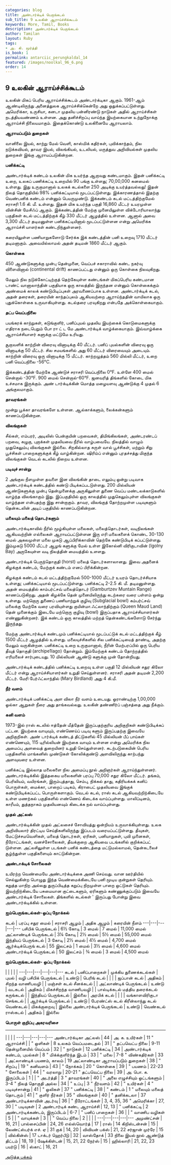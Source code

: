 ```yaml
---
categories: blog
title: அண்டார்க்டிக் பெருங்கடல்
sub_title: 9 உலகின் ஆராய்ச்சிக்கூடம்
keywords: More, Tamil, Books
description: அண்டார்க்டிக் பெருங்கடல்
author: Tamilan
layout: Ruby
tags:
- அ. கி. மூர்த்தி
is_book: 1
permalink: antarciic_perungkaldal_14
featured: /images/noolkal_96_6.png
order: 14
---
```

## 9 உலகின் ஆராய்ச்சிக்கூடம்

உலகின் மிகப் பெரிய ஆராய்ச்சிக்கூடம் அண்டார்க்டிகா ஆகும். 1961-ஆம் ஆண்டிலிருந்து அனைத்துலக ஆராய்ச்சிக்கென்றே அது ஒதுக்கப்பட்டுள்ளது. அமெரிக்கா, உருசியா, கனடா முதலிய பன்னிரண்டு நாடுகள் அதில் ஆராய்ச்சிகள் நடத்தியவண்ணம் உள்ளன. அது தனிச்சிறப்பு வாய்ந்த இயற்கையான உற்றுநோக்கு ஆராய்ச்சி நிலையமாகும். இதைக்கொண்டு உலகினையே ஆராயலாம்.

**ஆராயப்படும் துறைகள்**

வானிலை இயல், காற்று மேல் வெளி, காஸ்மிக் கதிர்கள், புவிக்காந்தம், நில நடுக்கவியல், தாவர இயல், விலங்கியல், உடலியல், மருத்துவ அறிவியல்கள் முதலிய துறைகள் இங்கு ஆராயப்படுகின்றன.

**பனிக்கட்டி**

அண்டார்க்டிக் கண்டம் உலகின் மிக உயர்ந்த ஆறாவது கண்டமாகும். இதன் பனிக்கட்டி உறை, உலகப் பணிக்கட்டி உறையில் 90 பங்கு உள்ளது; 70,00,000 கனமைல் உள்ளது. இது உருகுமானால் உலகக் கடல்களை 250 அடிக்கு உயர்த்தவல்லது! இதன் நிலத் தொகுதியில் 98% பனிக்கட்டியால் மூடப்பட்டுள்ளது. இக்காரணத்தால் இதற்கு வெண்பனிக் கண்டம் என்னும் பெயருமுண்டு. இக்கண்டம் கடல் மட்டத்திற்குமேல் சராசரி 1.6 கி. மீ. உள்ளது. இதன் மிக உயர்ந்த பகுதி 16,860 மீட்டர் உயரமுள்ள வின்சின் மேசிஃப் ஆகும். இக்கண்டத்தின் மேற்கு முனையிலுள்ள விக்டோரியாலாந்து பகுதிகள் கடல் மட்டத்திற்குக் கீழ் 330 மீட்டர் ஆழத்தில் உள்ளன. ஆனால் அவை 3,300 மீட்டர் தடிமனுள்ள பனிக்கட்டியினால் மூடப்பட்டுள்ளன என்று அமெரிக்க ஆராய்ச்சி யாளர்கள் கண்டறிந்துள்ளனர்.

கரையிலுள்ள பணியாறுகளோடு சேர்க்க இக் கண்டத்தின் பனி உறைவு 1710 மீட்டர் தடிமனாகும். அவையில்லாமல் அதன் தடிமன் 1860 மீட்டர் ஆகும்.

**கொள்கை**

450 ஆண்டுகளுக்கு முன்பு தென்முனை, வெப்பச் சகாராவில் கண்ட நகர்வு விளைவினால் (continental drift) காணப்பட்டது என்னும் ஒரு கொள்கை நிலவுகிறது.

மேலும் நில நடுக்கோட்டிற்குத் தெற்கேயுள்ள கண்டங்கள் மிகப்பெரிய கண்டமான டாண்ட் வானாலாந்தின் பகுதியாக ஒரு காலத்தில் இருந்தன என்னும் கொள்கைக்கும் அண்மைக் காலக் கண்டுபிடிப்புகள் அரவணைப்பாக உள்ளன. அண்டார்க்டிக் கடல், அதன் தரைகள், தரையின் காந்தப்புலம் ஆகியவற்றை ஆராய்ந்ததின் வாயிலாக ஒரு புதுக்கொள்கை உருவாகியுள்ளது. கடல்தரை பரவுகிறது என்பதே அக்கொள்கையாகும்.

**தட்ப வெப்பநிலை**

பயங்கரக் காற்றுகள், கடுங்குளிர், பனிப்புயல் முதலிய இயற்கைக் கொடுமைகளுக்கு எதிராக நடைபெறும் போ ரா ட் ட மே அண்டார்க்டிக் வாழ்க்கையாகும். இவ்வாழ்க்கை ஆராய்ச்சியாளர் களுக்கு மட்டுமே உரியது.

சூறாவளிக் காற்றின் விரைவு வினாடிக்கு 40 மீட்டர். பனிப் புயல்களின் விரைவு ஒரு வினாடிக்கு 50 மீட்டர். சில சமயங்களில் அது 60 மீட்டர் விரைவையும் அடையும். காற்றின் விரைவு ஒரு வினாடிக்கு 15 மீட்டர். காற்றழுத்தம் 560 மில்லி மீட்டர், உறை பனி வெப்பநிலை -56°C.

இக்கண்டத்தின் மேற்கே ஆண்டுச் சராசரி வெப்பநிலை 0°F. உள்ளே 400 மைல் சென்றால் -30°F. 900 மைல் சென்றால்-60°F. ஜனவரித் திங்களில் கோடை மிக உச்சமாக இருக்கும். அண் டார்க்டிக்கின் மொத்த மழையளவு ஆண்டுக்கு 4 முதல் 6 அங்குலமாகும்.

**தாவரங்கள்**

மூன்று பூக்கா தாவரங்களே உள்ளன. ஆல்காக்களும், லைக்கன்களும் காணப்படுகின்றன.

**விலங்குகள்**

சீல்கள், எம்பரர், அடிலிஸ் பென்குயின் பறவைகள், திமிங்கிலங்கள், அண்டரண்டப் பறவை, கழுகு, புறாக்கள் முதலியவை நீரில் வாழ்பவையே. நிலத்தில் வாழும் முதுகெலும்பு விலங்குகள் இல்லை. சிறகில்லாத சுருள் வால் பூச்சிகள், மற்றும் சிறு பூச்சிகள் பாறைகளுக்குக் கீழ் வாழ்கின்றன. ஷிரிம்ப் என்னும் புரதச்சத்து மிகுந்த விலங்குகள் வெடல் கடலில் நிறைய உள்ளன.

**படிவுச் சான்று**

2 அங்குல நீளமுள்ள தவளை இன விலங்கின் தாடை எலும்பு ஒன்று படிவாக அண்டார்க்டிக் கண்டத்தில் கண்டு பிடிக்கப்படடுள்ளது. 200 மில்லியன் ஆண்டுகளுக்கு முன்பு தென்முனைக்கு அருகிலுள்ள துணை வெப்ப மண்டலக்காடுகளில் வாழ்ந்த விலங்காகும் இது. இப்பகுதியில் ஒரு காலத்தில் முதுகெலும்புள்ள விலங்குகள் வாழ்ந்தன என்பதற்கு இது சான்றாகும். தாவர, விலங்குத் தோற்றமுள்ள படிவுகளும் தென்கடலின் அடிப் பகுதியில் காணப்படுகின்றன.

**மலையும் மலைத் தொடர்களும்**

அண்டார்க்டிகாவில் நீரில் மூழ்கியுள்ள மலைகள், மலைத்தொடர்கள், வடிநிலங்கள் ஆகியவற்றின் எல்லைகள் ஆராயப்பட்டுள்ளன இரு எரி மலைகளைக் கொண்ட 30-130 மைல் அகலமுள்ள மலை முகடு ஆப்பிரிக்காவின் தெற்கே கண்டுபிடிக் கப்பட்டுள்ளது. இம்முகடு 5000 மீட்டர் ஆழங் களுக்கு மேல் உள்ள இகோல்னி விரிகுடாவின் (Igolny Bay) அருகேயுள்ள வடி நிலத்தின் மையத்தில் உளளது.

அண்டார்க்டிக் பெருந்தொகுதி (horst) மலைத் தொடர்களாலானது. இவை அதனைக் கிழக்குக் கண்டம், மேற்குக் கண்டம் எனப் பிரிக்கின்றன.

கிழக்குக் கண்டம் கடல் மட்டத்திற்குமேல் 500-1000 மீட்டர் உயரம் தொடர்ச்சியாக உள்ளது; பனிக்கட்டியால் மூடப்பட்டுள்ளது. பனிக்கட்டி 2-2.5 கி. மீ. தடிமனுள்ளது. அதன் மையத்தில் காம்பர்ட்சவ் மலைத்தொடர் (Gamburtzev Muntain Range) காணப்படுகிறது. அதன் கிழக்கே தென் முனையிலிருந்து கடற்கரை வரை பள்ளம் ஒன்று உள்ளது. மற்றொரு துணைப் பணியாற்றுக் குழிவு (Subglacial bowl) கம்பர்ட்சவ் மலைக்கு மேற்கே வரை பரவியுள்ளது குயின்மா.ஃட்லாந்திற்கும் (Queen Maud Land) தென் முனைக்கும் இடையே மற்றொரு குழிவு (bowl) இருப்பதாக ஆராய்ச்சியாளர்கள் எண்ணுகின்றனர். இக் கண்டம் ஒரு காலத்தில் மற்றத் தென்கண்டங்களோடு சேர்ந்து இருந்தது.

மேற்கு அண்டார்க்டிக் கண்டமும் பனிக்கட்டியால் மூடப்பட்டுக் கடல் மட்டத்திற்குக் கீழ் 1500 மீட்டர் ஆழத்தில் உள்ளது. மலையுச்சிகளில் சில பனிக்கட்டியைத் தாண்டி, அதற்கு மேலும் வருகின்றன. பனிக்கட்டி உறை உருகுமானால், நீரின் மேற்பரப்பில் ஒரு பெரிய தீவுத் தொகுதி (archipe1lago) தோன்றும். இம்மேற்குக் கண்டம் தோற்றத்தில் எரிமலைச் சார்புடையது. 10 மில்லியன் ஆண்டு களுக்கு முன் தோன்றியது.

அண்டார்க்டிக் கண்டத்தில் பனிக்கட்டி உறைவு உள்ள பகுதி 12 மில்லியன் சதுர கிலோ மீட்டர் என்று ஆராய்ச்சியாளர்கள் உறுதி செய்துள்ளனர். சராசரி அதன் தடிமன் 2,200 மீட்டர். மேரி பேர்ஃட்லாந்தில் (Mary Birdland) அது 4 கி.மீ.

**நீர் வளம்**

அண்டார்க்டிக் பனிக்கட்டி அள விலா நீர் வளம் உடையது. ஓராண்டிற்கு 1,00,000 ஓல்கா ஆறுகள் நீரை அது தாங்கவல்லது. உலகின் தண்ணிர்ப் பஞ்சத்தை அது நீக்கும்.

**கனி வளம்**

1973-இல் ராஸ் கடலில் ஈத்தேன் மீத்தேன் இருப்பதற்குரிய அறிகுறிகள் கண்டுபிடிக்கப் பட்டன. இயற்கை வாயுவும், எண்ணெய்ப் படிவு களும் இருப்பதற்கு இவையே அறிகுறிகள். அண் டார்க்டிக் கண்டத் திட்டுகளில் 45 மில்லியன் பீப் பாய்கள் எண்ணெயும், 115 டிரில்லியன் இயற்கை வாயும் உள்ளன என்று அமெரிக்க நில அமைப்பு அளவைத் துறையினர் உறுதி செய்துள்ளனர். கடற்படுகையின் பெரிய பகுதிகளில் மாங்கனிஸ் முண்டுகள் கோலிக்குண்டு அளவிலிருந்து காற்பந்து அளவுவரை உள்ளன.

பனிக்கட்டி இல்லாத மலைகளை நில அமைப்பு நூல் அறிஞர்கள் ஆராய்ந்துள்ளனர். அண்டார்க்டிக்கில் இத்தகைய மலைகளின் பரப்பு 70,000 சதுர கிலோ மீட்டர். தங்கம், பெரிலியம், வயிரங்கள், இரும்புத்தாது, செம்பு, நிக்கல் தாது, கதிரியக்கக் கனிப் பொருள்கள், மைக்கா, பாறைப் படிகம், கிராபைட் முதலியவை இங்குக் கண்டுபிடிக்கப்பட்ட பொருள்களாகும். வெடல் கடல், ராஸ் கடல் ஆகியவற்றிற்கிடையே உள்ள மணற்கல் பகுதிகளில் எண்ணெய் கிடைக்க வாய்ப்புள்ளது. மாலிப்டினம், காரீயம், துத்தநாகம் முதலியனவும் கிடைக்க நல் வாய்ப்புள்ளது.

**முதல் அட்லஸ்**

அண்டார்க்டிக்கின் முதல் அட்லசைச் சோவியத்து ஒன்றியம் உருவாக்கியுள்ளது. உலக அறிவியலார் திரட்டிய செய்திகளிலிருந்து இப்படம் வரையப்பட்டுள்ளது. தீவுகள், மேட்டுச்சமவெளிகள், மலைத் தொடர்கள், ஏரிகள், பனியாறுகள், புவி முனைகள், நீரோட்டங்கள், வனச்சோலைகள், தீவக்குறை ஆகியவை படங்களில் குறிக்கப்பட் டுள்ளன. அட்லசிலுள்ள படங்கள் பனிக் கண்டத்தை மட்டுமல்லாமல், தென்கடலைச் சூழ்ந்துள்ள பகுதிகளையும் காட்டுகின்றன.

**அண்டாக்டிக் சோலைகள்**

உயிரற்ற வெண்மையே அண்டார்க்டிக்கை அணி செய்வது. வான ஊர்தியில் செல்லுகின்ற பொழுது இந்த வெண்மைக்கிடையே பனி மூடிய குன்றுகள் தெரியும். கறுத்த மாநிற அல்லது துருப்பிடித்த கறுப்பு நிறமுள்ள பாறை ஒட்டுகள் தெரியும். இவற்றிற்கிடையே பசுமையான குட்டைகளும், ஏரிகளும் கண்ணுக்குப்படும் இவையே அண்டார்க்டிக் சோலைகள். திங்களில் கடல்கள் ' இருப்பது போன்று இவை அண்டார்க்டிக்கில் உள்ளன.

**ஐம்பெருங்கடல்கள்-ஒப்பு நோக்கல்**

கடல் | பரப்பு சதுர மைல் | சராசரி ஆழம் | அதிக ஆழம் | கரையின் நீளம் \---|---|---|---|--- பசிபிக் பெருங்கடல் | 6½ கோடி | 3 மைல் | 7 மைல் | 11,000 மைல் அட்லாண்டிக் பெருங்கடல் | 3¼ கோடி | 2½ மைல் | 5½ மைல் | 55,000 மைல் இந்தியப் பெருங்கடல் | 3 கோடி | 2½ மைல் | 4½ மைல் | 4,700 மைல் ஆர்க்டிக்பெருங் கடல் | 55 இலட்சம் | 1 மைல் | 3½ மைல் | 4,600 மைல் அண்டார்க்டிக் பெருங்கடல் | 50 இலட்சம் | ¾ மைல் | 3 மைல் | 4,500 மைல்

**ஐம்பெருங்கடல்கள்- ஒப்பு நோக்கல்**

| | | | | \---|---|---|---|---|--- கடல் | பனிப்பாறைகள் | முக்கிய துணைக்கடல்கள் | புயல் | வழி பசிபிக் பெருங்கடல் | உண்டு | பெரிங் கடல் | | | | ஜப்பான் கடல் | அதிகம் | சிறந்த வாணிபவழி | | மஞ்சள் கடல் சீனக்கடல் | | அட்லாண்டிக் பெருங்கடல் | உண்டு | வடகடல் | அதிகம் | மிகச்சிறந்த வாணிபவழி | | பால்டிக்கடல் மத்திய தரைக்கடல் கருங்கடல் | | இந்தியப் பெருங்கடல் | இல்லை | அரபிக் கடல் | | | | வங்காளவிரிகுடா செங்கடல் | | ஆர்க்டிக் பெருங்கடல் | உண்டு | பேரண்ட்ஸ் கடல் கிரீன்லாந்து கடல் வெண்கடல் | மிகக்குறைவு | இல்லை அண்டார்க்டிக் பெருங்கடல் | உண்டு | வெண்கடல் ராஸ்கடல் | அதிகம் | இல்லை

**பொருள் குறிப்பு அகரவரிசை**

* * *

| | | | \---|---|---|---|--- அண்டார்க்டிகா அட்லஸ் | 44 | அ. க. உயிர்கள் | 11 " ஆராய்ச்சி | | " ஒளிகள் | 8 உலகம் வெப்பமடைதல் | 31 | " தட்பவெட்ப நிலை | 9-11 தென்முனையில் வெப்பம் | 32 | " நாடுகள் | 12 பனிக்கட்டி | 34 | அண்டார்க்டிக் கண்டம், புயல்கள் | 8 " மிக்க்குளிர்ந்த இடம் | 33 | " மலை | 7-8 " விண்கதிர்கள் | 33 | அட்லாண்டிக் பயணம், காலம் | 19 அட்லாண்டிகா ஆராயப்படும் துறைகள் | 38 | " சிறப்பு | 19 " கனிவளம் | 43 | " நோக்கம் | 20 " கொள்கை | 39 | " பயணம் | 22-23 " சோலைகள் | 44 | " வரலாறு | 20-21 " தட்பவெட்ப நிலை | 39 | அ. பொ. க. இருப்பிடம் | 1 | | " அடர்த்தி | 3 " தாவரங்கள் | 40 | " அலை எழுச்சியும் ஓட்டங்களும் | 3-4 " நிலத் தொகுதி அல்ல | 34 | " உப்பு | 3 " நீர்வளம் | 42 | " உயிர்கள் | 4 " படிவுச்சான்று | 41 | " ஒலிகள் | 37 " பனிக்கட்டி | 38 | " கண்டம் | 1 " மலையும் மலைத் தொடரும் | 41 | " குளிர் நீர்கள் | 35 " விலங்குகள் | 40 | " தனிக்கடலா | 37 அண்டார்டிக்காவின் அடர்வு | 36 | " நீரோட்டங்கள் | 3, 4, 35, 36 " அமெரிக்கா | 27, 30 | " படிவுகள் | 2 அண்டார்டிக் கண்ட ஆராய்ச்சி | 12, 13 | " பனிக்கட்டி | 2 அண்டார்டிக்கண்டம், இருப்பிடம் | 6-7 | " பனிப் பாறைகள் | 36 | | " வாணிப வழிகள் | 5 | | " வாயுக்கள் | 3 | | " வெப்ப நிலை | 2 | | | | \---|---|---|---|--- அமுண்ட்சன் | 16, 21 | பால்சைப்பின் | 24, 26 எல்ஸ்வொர்த் | 17 | ராஸ் | 14 கிறிஸ்டன்சன் | 15 | லேண்ட்ஸ்பர்க் எச். ஏ | 31 குக் | 14, 20 | விவியன் பக்ஸ் | 21, 22 சர்ஜான் முர்ரே | 15 | வில்கின்ஸ் | 17 டாக்டர் ஹெர்பீடு | 32 | வாஸ்தோக் | 33 நிலை இயல் நூல் ஆண்டுத் திட்டம் | 18, 19 | ஷேக்கிள்டன் | 15, 21, 22 நேர்ஸ் | 15 | ஹில்லாரி | 21, 22, 23 பயர்டு | 16 | ஸ்காட் | 16, 21

[அடுத்த பக்கம்](antarciic_perungkaldal_15)